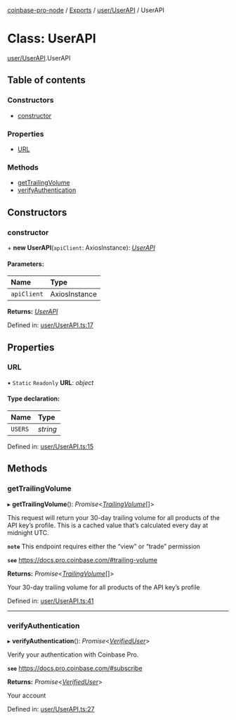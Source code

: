 [coinbase-pro-node](../README.md) / [Exports](../modules.md) / [user/UserAPI](../modules/user_userapi.md) / UserAPI

# Class: UserAPI

[user/UserAPI](../modules/user_userapi.md).UserAPI

## Table of contents

### Constructors

- [constructor](user_userapi.userapi.md#constructor)

### Properties

- [URL](user_userapi.userapi.md#url)

### Methods

- [getTrailingVolume](user_userapi.userapi.md#gettrailingvolume)
- [verifyAuthentication](user_userapi.userapi.md#verifyauthentication)

## Constructors

### constructor

\+ **new UserAPI**(`apiClient`: AxiosInstance): [*UserAPI*](user_userapi.userapi.md)

#### Parameters:

Name | Type |
:------ | :------ |
`apiClient` | AxiosInstance |

**Returns:** [*UserAPI*](user_userapi.userapi.md)

Defined in: [user/UserAPI.ts:17](https://github.com/bennycode/coinbase-pro-node/blob/c3d8f7c/src/user/UserAPI.ts#L17)

## Properties

### URL

▪ `Static` `Readonly` **URL**: *object*

#### Type declaration:

Name | Type |
:------ | :------ |
`USERS` | *string* |

Defined in: [user/UserAPI.ts:15](https://github.com/bennycode/coinbase-pro-node/blob/c3d8f7c/src/user/UserAPI.ts#L15)

## Methods

### getTrailingVolume

▸ **getTrailingVolume**(): *Promise*<[*TrailingVolume*](../interfaces/user_userapi.trailingvolume.md)[]\>

This request will return your 30-day trailing volume for all products of the API key’s profile. This is a cached
value that’s calculated every day at midnight UTC.

**`note`** This endpoint requires either the “view” or “trade” permission

**`see`** https://docs.pro.coinbase.com/#trailing-volume

**Returns:** *Promise*<[*TrailingVolume*](../interfaces/user_userapi.trailingvolume.md)[]\>

Your 30-day trailing volume for all products of the API key’s profile

Defined in: [user/UserAPI.ts:41](https://github.com/bennycode/coinbase-pro-node/blob/c3d8f7c/src/user/UserAPI.ts#L41)

___

### verifyAuthentication

▸ **verifyAuthentication**(): *Promise*<[*VerifiedUser*](../interfaces/user_userapi.verifieduser.md)\>

Verify your authentication with Coinbase Pro.

**`see`** https://docs.pro.coinbase.com/#subscribe

**Returns:** *Promise*<[*VerifiedUser*](../interfaces/user_userapi.verifieduser.md)\>

Your account

Defined in: [user/UserAPI.ts:27](https://github.com/bennycode/coinbase-pro-node/blob/c3d8f7c/src/user/UserAPI.ts#L27)
